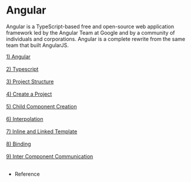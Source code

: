 # Angular
Angular is a TypeScript-based free and open-source web application framework led by the Angular Team at Google and by a community of individuals and corporations. Angular is a complete rewrite from the same team that built AngularJS.

[1) Angular](https://github.com/Girish-GAP/Angular/blob/a0104f152bee4a45524ec94ed692c1c2977bbf36/Angular.md)  <br><br>
[2) Typescript](https://github.com/Girish-GAP/Angular/tree/main/TypeScript)   <br><br>
[3) Project Structure](https://angular.io/guide/file-structure) <br><br>
[4) Create a Project](https://github.com/Girish-GAP/Angular/tree/main/Create%20First%20Application)<br><br>
[5) Child Component Creation](https://github.com/Girish-GAP/Angular/tree/main/Component)<br><br>
[6) Interpolation](https://github.com/Girish-GAP/Angular/tree/main/Interpolation/src_Interpolation)<br><br>
[7) Inline and Linked Template](https://github.com/Girish-GAP/Angular/tree/main/Inline%26Linked_Template)<br><br>
[8) Binding](https://github.com/Girish-GAP/Angular/tree/main/Binding)<br><br>
[9) Inter Component Communication](https://github.com/Girish-GAP/Angular/tree/main/InterComponentCommunication)<br><br>

- Reference 
